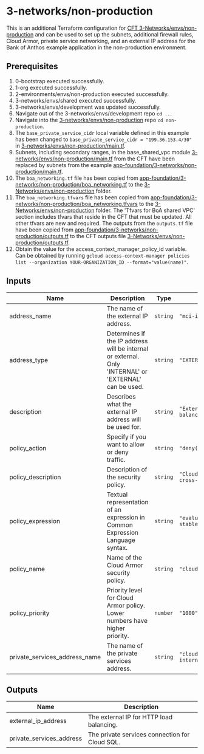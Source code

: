 # 3-networks/non-production

This is an additional Terraform configuration for [CFT 3-Networks/envs/non-production](https://github.com/terraform-google-modules/terraform-example-foundation/tree/master/3-networks/envs/non-production) and can be used to set up the subnets, additional firewall rules, Cloud Armor, private service networking, and an external IP address for the Bank of Anthos example application in the non-production environment.

## Prerequisites

1. 0-bootstrap executed successfully.
1. 1-org executed successfully.
1. 2-environments/envs/non-production executed successfully.
1. 3-networks/envs/shared executed successfully.
1. 3-networks/envs/development was updated successfully.
1. Navigate out of the 3-networks/envs/development repo `cd ..`.
1. Navigate into the [3-networks/envs/non-production](https://github.com/terraform-google-modules/terraform-example-foundation/blob/master/3-networks/envs/non-production) repo `cd non-production`.
1. The `base_private_service_cidr` local variable defined in this example has been changed to `base_private_service_cidr = "199.36.153.4/30"` in [3-networks/envs/non-production/main.tf](https://github.com/terraform-google-modules/terraform-example-foundation/blob/master/3-networks/envs/non-production/main.tf).
1. Subnets, including secondary ranges, in the base_shared_vpc module [3-networks/envs/non-production/main.tf](https://github.com/terraform-google-modules/terraform-example-foundation/blob/master/3-networks/envs/non-production/main.tf) from the CFT have been replaced by subnets from the example [app-foundation/3-networks/non-production/main.tf](https://github.com/GoogleCloudPlatform/terraform-example-foundation-app/tree/main/app-foundation/3-networks/non-production/main.tf).
1. The `boa_networking.tf` file has been copied from [app-foundation/3-networks/non-production/boa_networking.tf](https://github.com/GoogleCloudPlatform/terraform-example-foundation-app/tree/main/app-foundation/3-networks/non-production/boa_networking.tf) to the [3-Networks/envs/non-production](https://github.com/terraform-google-modules/terraform-example-foundation/blob/master/3-networks/envs/non-production) folder.
1. The `boa_networking.tfvars` file has been copied from [app-foundation/3-networks/non-production/boa_networking.tfvars](https://github.com/GoogleCloudPlatform/terraform-example-foundation-app/tree/main/app-foundation/3-networks/non-production/boa_networking.tfvars) to the [3-Networks/envs/non-production](https://github.com/terraform-google-modules/terraform-example-foundation/blob/master/3-networks/envs/non-production) folder. The 'Tfvars for BoA shared VPC' section includes tfvars that reside in the CFT that must be updated. All other tfvars are new and required.
The outputs from the `outputs.tf` file have been copied from [app-foundation/3-networks/non-production/outputs.tf](https://github.com/GoogleCloudPlatform/terraform-example-foundation-app/tree/main/app-foundation/3-networks/non-production/outputs.tf) to the CFT outputs file [3-Networks/envs/non-production/outputs.tf](https://github.com/terraform-google-modules/terraform-example-foundation/blob/master/3-networks/envs/non-production/outputs.tf).
1. Obtain the value for the access_context_manager_policy_id variable. Can be obtained by running `gcloud access-context-manager policies list --organization YOUR-ORGANIZATION_ID --format="value(name)"`.

<!-- BEGINNING OF PRE-COMMIT-TERRAFORM DOCS HOOK -->
## Inputs

| Name | Description | Type | Default | Required |
|------|-------------|------|---------|:--------:|
| address\_name | The name of the external IP address. | `string` | `"mci-ip"` | yes |
| address\_type | Determines if the IP address will be internal or external. Only 'INTERNAL' or 'EXTERNAL' can be used. | `string` | `"EXTERNAL"` | no |
| description | Describes what the external IP address will be used for. | `string` | `"External IP for HTTP load balancing."` | no |
| policy\_action | Specify if you want to allow or deny traffic. | `string` | `"deny(403)"` | yes |
| policy\_description | Description of the security policy. | `string` | `"Cloud Armor policy to prevent cross-site scripting attacks."` | yes |
| policy\_expression | Textual representation of an expression in Common Expression Language syntax. | `string` | `"evaluatePreconfiguredExpr('xss-stable')"` | yes |
| policy\_name | Name of the Cloud Armor security policy. | `string` | `"cloud-armor-xss-policy"` | yes |
| policy\_priority | Priority level for Cloud Armor policy. Lower numbers have higher priority. | `number` | `"1000"` | yes |
| private\_services\_address\_name | The name of the private services address. | `string` | `"cloud-sql-subnet-vpc-peering-internal"` | no |

## Outputs

| Name | Description |
|------|-------------|
| external\_ip\_address | The external IP for HTTP load balancing. |
| private\_services\_address | The private services connection for Cloud SQL. |

<!-- END OF PRE-COMMIT-TERRAFORM DOCS HOOK -->
